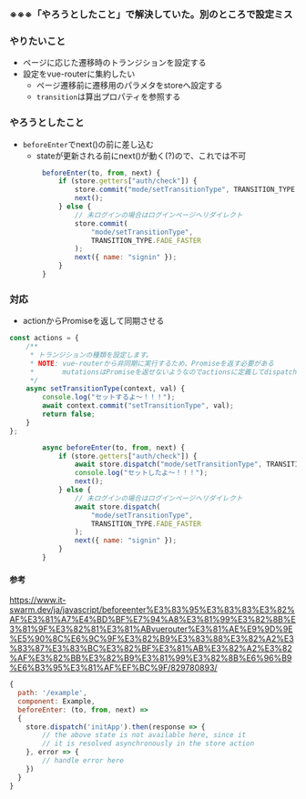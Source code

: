 ### ※※※「やろうとしたこと」で解決していた。別のところで設定ミス

### やりたいこと
- ページに応じた遷移時のトランジションを設定する
- 設定をvue-routerに集約したい
  - ページ遷移前に遷移用のパラメタをstoreへ設定する
  - `transition`は算出プロパティを参照する

### やろうとしたこと
- `beforeEnter`でnext()の前に差し込む
  - stateが更新される前にnext()が動く(?)ので、これでは不可
```js
        beforeEnter(to, from, next) {
            if (store.getters["auth/check"]) {
                store.commit("mode/setTransitionType", TRANSITION_TYPE.PAGE_IN);
                next();
            } else {
                // 未ログインの場合はログインページへリダイレクト
                store.commit(
                    "mode/setTransitionType",
                    TRANSITION_TYPE.FADE_FASTER
                );
                next({ name: "signin" });
            }
        }
```
### 対応
- actionからPromiseを返して同期させる
```js
const actions = {
    /**
     * トランジションの種類を設定します。
     * NOTE: vue-routerから非同期に実行するため、Promiseを返す必要がある
     *       mutationsはPromiseを返せないようなのでactionsに定義してdispatchする。
     */
    async setTransitionType(context, val) {
        console.log("セットするよ～！！！");
        await context.commit("setTransitionType", val);
        return false;
    }
};
```
```js
        async beforeEnter(to, from, next) {
            if (store.getters["auth/check"]) {
                await store.dispatch("mode/setTransitionType", TRANSITION_TYPE.FADE);
                console.log("セットしたよ～！！！");
                next();
            } else {
                // 未ログインの場合はログインページへリダイレクト
                await store.dispatch(
                    "mode/setTransitionType",
                    TRANSITION_TYPE.FADE_FASTER
                );
                next({ name: "signin" });
            }
        }
```

#### 参考
https://www.it-swarm.dev/ja/javascript/beforeenter%E3%83%95%E3%83%83%E3%82%AF%E3%81%A7%E4%BD%BF%E7%94%A8%E3%81%99%E3%82%8B%E3%81%9F%E3%82%81%E3%81%ABvuerouter%E3%81%AE%E9%9D%9E%E5%90%8C%E6%9C%9F%E3%82%B9%E3%83%88%E3%82%A2%E3%83%87%E3%83%BC%E3%82%BF%E3%81%AB%E3%82%A2%E3%82%AF%E3%82%BB%E3%82%B9%E3%81%99%E3%82%8B%E6%96%B9%E6%B3%95%E3%81%AF%EF%BC%9F/829780893/
```js
{
  path: '/example',
  component: Example,
  beforeEnter: (to, from, next) =>
  {
    store.dispatch('initApp').then(response => {
        // the above state is not available here, since it
        // it is resolved asynchronously in the store action
    }, error => {
        // handle error here
    })         
  }
}
```

